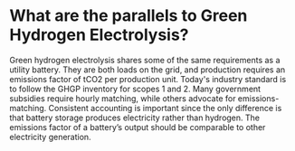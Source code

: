 # What are the parallels to Green Hydrogen Electrolysis?

Green hydrogen electrolysis shares some of the same requirements as a utility battery. They are both loads on the grid, and production requires an emissions factor of tCO2 per production unit. Today's industry standard is to follow the GHGP inventory for scopes 1 and 2. Many government subsidies require hourly matching, while others advocate for emissions-matching. Consistent accounting is important since the only difference is that battery storage produces electricity rather than hydrogen. The emissions factor of a battery’s output should be comparable to other electricity generation.
